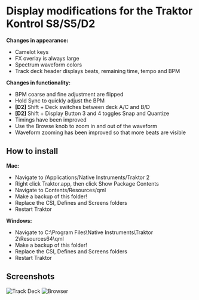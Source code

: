 # Display modifications for the Traktor Kontrol S8/S5/D2

**Changes in appearance:**

  - Camelot keys
  - FX overlay is always large
  - Spectrum waveform colors
  - Track deck header displays beats, remaining time, tempo and BPM

**Changes in functionality:**

  - BPM coarse and fine adjustment are flipped
  - Hold Sync to quickly adjust the BPM
  - **[D2]** Shift + Deck switches between deck A/C and B/D
  - **[D2]** Shift + Display Button 3 and 4 toggles Snap and Quantize
  - Timings have been improved
  - Use the Browse knob to zoom in and out of the waveform
  - Waveform zooming has been improved so that more beats are visible

## How to install

**Mac:**

  - Navigate to /Applications/Native Instruments/Traktor 2
  - Right click Traktor.app, then click Show Package Contents
  - Navigate to Contents/Resources/qml
  - Make a backup of this folder!
  - Replace the CSI, Defines and Screens folders
  - Restart Traktor

**Windows:**

  - Navigate to C:\Program Files\Native Instruments\Traktor 2\Resources64\qml
  - Make a backup of this folder!
  - Replace the CSI, Defines and Screens folders
  - Restart Traktor

## Screenshots

![Track Deck](https://ErikMinekus.github.io/traktor-kontrol-screens/track-deck.jpg)
![Browser](https://ErikMinekus.github.io/traktor-kontrol-screens/browser.jpg)
